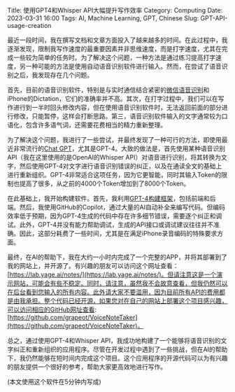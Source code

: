 Title: 使用GPT4和Whisper API大幅提升写作效率
Category: Computing
Date: 2023-03-31 16:00
Tags: AI, Machine Learning, GPT, Chinese
Slug: GPT-API-usage-creation

最近一段时间，我在撰写文档和文章方面投入了越来越多的时间。在此过程中，我逐渐发现，限制我写作速度的最重要因素并非思维速度，而是打字速度，尤其在完成一些较为简单的任务时。为了解决这个问题，一种方法是通过练习提高打字速度，另一种可能的方法是使用自动语音识别软件进行输入。然而，在尝试了语音识别之后，我发现存在几个问题。

首先，目前的语音识别软件，特别是与实时通信结合紧密的[微信语音识别](https://yage.ai/wechat-bot.html)和iPhone的Dictation，它们的准确率并不高。其次，在打字过程中，我们可以在写作进行到一半时回头修改内容，但在使用语音识别软件时，无法返回前面的部分进行修改，只能暂停，这样会打断思路。第三，语音识别软件输入的文字通常较为口语化，包含许多语气词，还需要花费相当的精力重新整理。

为了解决这个问题，我进行了一些尝试，并最终发现了一种可行的方法，即使用最近非常流行的[Chat GPT](https://yage.ai/ai-it-impact.html)，尤其是GPT-4。大致的做法是，首先使用某种语音识别API（我在这里使用的是OpenAI的Whisper API）对语音进行识别，将其转换为文字，然后使用GPT-4对文字进行语音识别错误的纠正，以及在通读全文的基础上进行重新组织。GPT-4非常适合这项任务，因为它更智能，同时其输入Token的限制也提高了很多，从之前的4000个Token增加到了8000个Token。

在此基础上，我开始构建软件。首先，我利用[GPT-4构建框架](https://yage.ai/ai-coding.html)，包括前端和后端。然后，我使用GitHub的Copilot，通过大量的AI自动补全来编写代码。但编码效率低于预期，因为GPT-4生成的代码中存在许多细节错误，需要逐个纠正和调试。此外，GPT-4并没有能力帮助调试，生成的API接口或调试建议往往并不准确。因此，这部分耗费了一些时间，尤其是在满足iPhone录音编码的特殊要求方面。

最终，在AI的帮助下，我在大约一小时内完成了一个完整的APP，并将其部署到了我的网站上，并开源了。有兴趣的朋友可以访问这个网址查看：[https://lab.yage.ai/notes/](https://lab.yage.ai/notes/)。但请注意这是一个演示网站，可能会有些不稳定。同时，请注意，虽然我不会故意查看，但我仍然可以在后台看到您输入的所有内容。此外请大家不要滥用，因为目前所有API的费用都是由我承担。整个代码已经开源，如果您对在自己的网站上部署这个项目感兴趣，可以访问相应的GitHub网址查看: [https://github.com/grapeot/VoiceNoteTaker](https://github.com/grapeot/VoiceNoteTaker)。

总之，通过使用GPT-4和Whisper API，我成功地构建了一个能够将语音识别的文字纠正和重新组织的应用程序。尽管在开发过程中遇到了一些挑战，但在AI的帮助下，我仍然能够在短时间内完成这个项目。这个应用程序的开源代码可以为有兴趣的朋友提供一个很好的参考，帮助大家更高效地进行写作。

(本文使用这个软件在5分钟内写成)